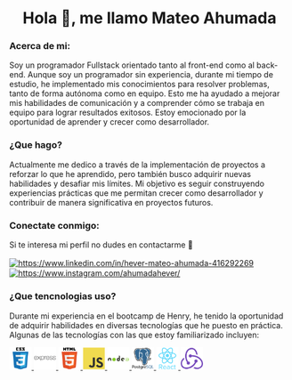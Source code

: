 <h1 align="center">Hola 👋, me llamo Mateo Ahumada</h1>

<h3 align="left">Acerca de mi:</h3>
<p>Soy un programador Fullstack orientado tanto al front-end como al back-end. Aunque soy un programador sin experiencia, durante mi tiempo de estudio, he implementado mis conocimientos para resolver problemas, tanto de forma autónoma como en equipo. Esto me ha ayudado a mejorar mis habilidades de comunicación y a comprender cómo se trabaja en equipo para lograr resultados exitosos. Estoy emocionado por la oportunidad de aprender y crecer como desarrollador.</p>

<h3 align="left">¿Que hago?</h3>

<p>Actualmente me dedico a través de la implementación de proyectos a reforzar lo que he aprendido, pero también busco adquirir nuevas habilidades y desafiar mis límites. Mi objetivo es seguir construyendo experiencias prácticas que me permitan crecer como desarrollador y contribuir de manera significativa en proyectos futuros. </p>

<h3 align="left">Conectate conmigo:</h3>

<p>Si te interesa mi perfil no dudes en contactarme 📩</p>

<p align="left">
<a href="https://linkedin.com/in/https://www.linkedin.com/in/hever-mateo-ahumada-416292269" target="blank"><img align="center" src="https://raw.githubusercontent.com/rahuldkjain/github-profile-readme-generator/master/src/images/icons/Social/linked-in-alt.svg" alt="https://www.linkedin.com/in/hever-mateo-ahumada-416292269" height="30" width="40" /></a>
<a href="https://instagram.com/https://www.instagram.com/ahumadahever/" target="blank"><img align="center" src="https://raw.githubusercontent.com/rahuldkjain/github-profile-readme-generator/master/src/images/icons/Social/instagram.svg" alt="https://www.instagram.com/ahumadahever/" height="30" width="40" /></a>
</p>

<h3 align="left">¿Que tencnologias uso?</h3>

<p>Durante mi experiencia en el bootcamp de Henry, he tenido la oportunidad de adquirir habilidades en diversas tecnologías que he puesto en práctica. Algunas de las tecnologías con las que estoy familiarizado incluyen:</p>

<p align="left">
  <a href="https://www.w3schools.com/css/" target="_blank" rel="noreferrer">
    <img src="https://raw.githubusercontent.com/devicons/devicon/master/icons/css3/css3-original-wordmark.svg" alt="CSS3" width="40" height="40"/>
  </a>
  <a href="https://expressjs.com" target="_blank" rel="noreferrer">
    <img src="https://raw.githubusercontent.com/devicons/devicon/master/icons/express/express-original-wordmark.svg" alt="Express.js" width="40" height="40"/>
  </a>
  <a href="https://www.w3.org/html/" target="_blank" rel="noreferrer">
    <img src="https://raw.githubusercontent.com/devicons/devicon/master/icons/html5/html5-original-wordmark.svg" alt="HTML5" width="40" height="40"/>
  </a>
  <a href="https://developer.mozilla.org/en-US/docs/Web/JavaScript" target="_blank" rel="noreferrer">
    <img src="https://raw.githubusercontent.com/devicons/devicon/master/icons/javascript/javascript-original.svg" alt="JavaScript" width="40" height="40"/>
  </a>
  <a href="https://nodejs.org" target="_blank" rel="noreferrer">
    <img src="https://raw.githubusercontent.com/devicons/devicon/master/icons/nodejs/nodejs-original-wordmark.svg" alt="Node.js" width="40" height="40"/>
  </a>
  <a href="https://www.postgresql.org" target="_blank" rel="noreferrer">
    <img src="https://raw.githubusercontent.com/devicons/devicon/master/icons/postgresql/postgresql-original-wordmark.svg" alt="PostgreSQL" width="40" height="40"/>
  </a>
  <a href="https://reactjs.org/" target="_blank" rel="noreferrer">
    <img src="https://raw.githubusercontent.com/devicons/devicon/master/icons/react/react-original-wordmark.svg" alt="React" width="40" height="40"/>
  </a>
  <a href="https://redux.js.org" target="_blank" rel="noreferrer">
    <img src="https://raw.githubusercontent.com/devicons/devicon/master/icons/redux/redux-original.svg" alt="Redux" width="40" height="40"/>
  </a>
</p>

